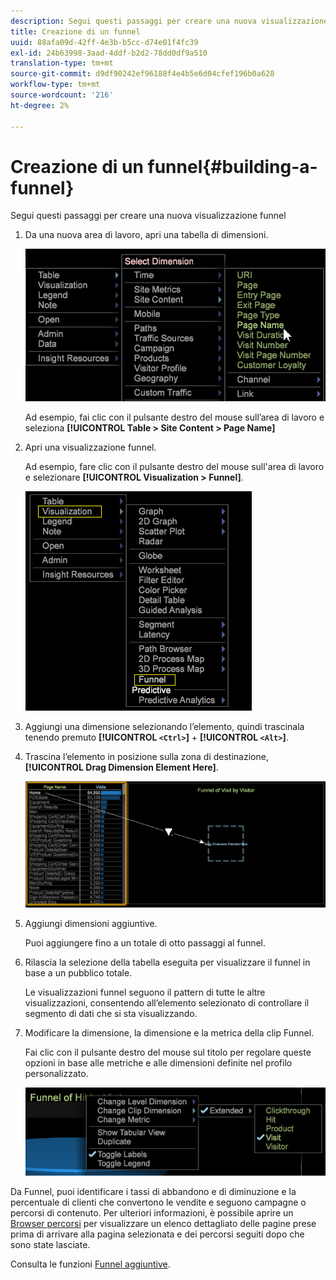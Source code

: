 ```yaml
---
description: Segui questi passaggi per creare una nuova visualizzazione funnel
title: Creazione di un funnel
uuid: 88afa09d-42ff-4e3b-b5cc-d74e01f4fc39
exl-id: 24b63998-3aad-4ddf-b2d2-78dd0df9a510
translation-type: tm+mt
source-git-commit: d9df90242ef96188f4e4b5e6d04cfef196b0a628
workflow-type: tm+mt
source-wordcount: '216'
ht-degree: 2%

---
```


# Creazione di un funnel{#building-a-funnel}

Segui questi passaggi per creare una nuova visualizzazione funnel

<!-- <a id="section_A8F5530114814B689C298E369AD0643E"></a> -->

1. Da una nuova area di lavoro, apri una tabella di dimensioni.

   ![](assets/dimension_table_pagename.png)

   Ad esempio, fai clic con il pulsante destro del mouse sull’area di lavoro e seleziona **[!UICONTROL Table > Site Content > Page Name]**

1. Apri una visualizzazione funnel.

   Ad esempio, fare clic con il pulsante destro del mouse sull&#39;area di lavoro e selezionare **[!UICONTROL Visualization > Funnel]**.

   ![](assets/step2-funnel.png)

1. Aggiungi una dimensione selezionando l’elemento, quindi trascinala tenendo premuto **[!UICONTROL `<Ctrl>`]** + **[!UICONTROL `<Alt>`]**.

1. Trascina l’elemento in posizione sulla zona di destinazione, **[!UICONTROL Drag Dimension Element Here]**.

   ![](assets/step4-funnel.png)

1. Aggiungi dimensioni aggiuntive.

   Puoi aggiungere fino a un totale di otto passaggi al funnel.
1. Rilascia la selezione della tabella eseguita per visualizzare il funnel in base a un pubblico totale.

   Le visualizzazioni funnel seguono il pattern di tutte le altre visualizzazioni, consentendo all’elemento selezionato di controllare il segmento di dati che si sta visualizzando.
1. Modificare la dimensione, la dimensione e la metrica della clip Funnel.

   Fai clic con il pulsante destro del mouse sul titolo per regolare queste opzioni in base alle metriche e alle dimensioni definite nel profilo personalizzato.

   ![](assets/last-image-funnel.png)

Da Funnel, puoi identificare i tassi di abbandono e di diminuzione e la percentuale di clienti che convertono le vendite e seguono campagne o percorsi di contenuto. Per ulteriori informazioni, è possibile aprire un [Browser percorsi](../../../../home/c-get-started/c-analysis-vis/c-funnel-visualization/c-path-browser-funnel.md#concept-b0cedf7a28ae422696ded1258c9a4119) per visualizzare un elenco dettagliato delle pagine prese prima di arrivare alla pagina selezionata e dei percorsi seguiti dopo che sono state lasciate.

Consulta le funzioni [Funnel aggiuntive](../../../../home/c-get-started/c-analysis-vis/c-funnel-visualization/c-funnel-visualization-features.md#concept-e65c81fe17794acd8d00d796b1780dc3).
